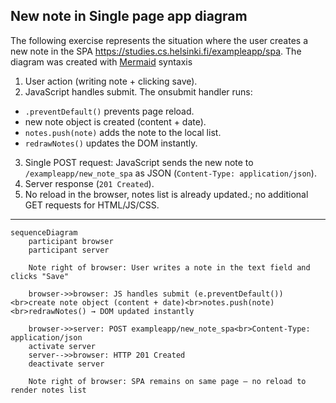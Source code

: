 ## New note in Single page app diagram

The following exercise represents the situation where the user creates a new note in the SPA https://studies.cs.helsinki.fi/exampleapp/spa. The diagram was created with [Mermaid](https://en.wikipedia.org/wiki/Mermaid_(software)#:~:text=Mermaid%20is%20an%20open%2Dsource,with%20proprietary%20software%20file%20formats.) syntaxis

1. User action (writing note + clicking save).
2. JavaScript handles submit. The onsubmit handler runs:
- `.preventDefault()` prevents page reload.
- new note object is created (content + date).
- `notes.push(note)` adds the note to the local list.
- `redrawNotes()` updates the DOM instantly.
3. Single POST request: JavaScript sends the new note to `/exampleapp/new_note_spa` as JSON (`Content-Type: application/json`).
4. Server response (`201 Created`).
5. No reload in the browser, notes list is already updated.; no additional GET requests for HTML/JS/CSS.

---


```mermaid
sequenceDiagram
    participant browser
    participant server

    Note right of browser: User writes a note in the text field and clicks "Save"

    browser->>browser: JS handles submit (e.preventDefault())<br>create note object (content + date)<br>notes.push(note)<br>redrawNotes() → DOM updated instantly

    browser->>server: POST exampleapp/new_note_spa<br>Content-Type: application/json
    activate server
    server-->>browser: HTTP 201 Created
    deactivate server

    Note right of browser: SPA remains on same page — no reload to render notes list 
```